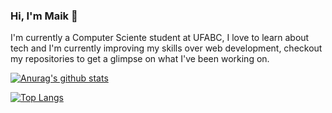 ### Hi, I'm Maik 👋


I'm currently a Computer Sciente student at UFABC, I love to learn about tech and I'm currently improving my skills over web development, checkout my repositories to get a glimpse on what I've been working on.

[![Anurag's github stats](https://github-readme-stats.vercel.app/api?username=MaikHenriqueSP&theme=dark&show_icons=true)](https://github.com/anuraghazra/github-readme-stats)

[![Top Langs](https://github-readme-stats.vercel.app/api/top-langs/?username=MaikHenriqueSP&layout=compact)](https://github.com/anuraghazra/github-readme-stats)
